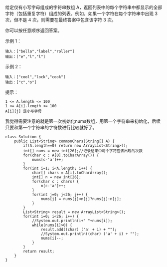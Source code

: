 给定仅有小写字母组成的字符串数组 A，返回列表中的每个字符串中都显示的全部字符（包括重复字符）组成的列表。例如，如果一个字符在每个字符串中出现 3 次，但不是 4 次，则需要在最终答案中包含该字符 3 次。

你可以按任意顺序返回答案。

 

示例 1：
```
输入：["bella","label","roller"]
输出：["e","l","l"]
```
示例 2：
```
输入：["cool","lock","cook"]
输出：["c","o"]
```
 

提示：
```
1 <= A.length <= 100
1 <= A[i].length <= 100
A[i][j] 是小写字母
```
我觉得需要注意的就是第一次初始化nums数组，用第一个字符串来初始化，后续只要和第一个字符串的字符数进行比较就好了。
```
class Solution {
    public List<String> commonChars(String[] A) {
        if(A.length==0) return new ArrayList<String>();
        int[] nums = new int[26];//记录结果中每个字符应该出现的次数
        for(char c : A[0].toCharArray()) {
            nums[c-'a']++;
        }
        for(int i=1; i<A.length; i++) {
            char[] chars = A[i].toCharArray();
            int[] n = new int[26];
            for(char c : chars) {
                n[c-'a']++;
            }
            for(int j=0; j<26; j++) {
                nums[j] = nums[j]<n[j]?nums[j]:n[j];
            }
        }
        List<String> result = new ArrayList<String>();
        for(int i=0; i<26; i++) {
            //System.out.println(i+" "+nums[i]);
            while(nums[i]>0) {
                result.add((char) ('a' + i) + "");
                //System.out.println((char) ('a' + i) + "");
                nums[i]--;
            }
        }
        return result;
    }
}
```